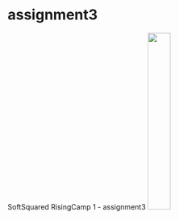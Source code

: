# assignment3
SoftSquared RisingCamp 1 - assignment3
<img width="30%" src="https://user-images.githubusercontent.com/26537075/126135103-5de9d9df-99af-4a78-bd76-3d8d33c0e22b.gif"/>
